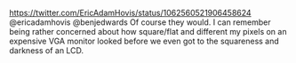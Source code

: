 https://twitter.com/EricAdamHovis/status/1062560521906458624 @ericadamhovis @benjedwards Of course they would. I can remember being rather concerned about how square/flat and different my pixels on an expensive VGA monitor looked before we even got to the squareness and darkness of an LCD.